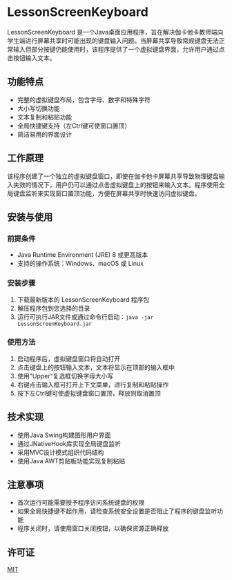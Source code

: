 # LessonScreenKeyboard

LessonScreenKeyboard 是一个Java桌面应用程序，旨在解决伽卡他卡教师端向学生端进行屏幕共享时可能出现的键盘输入问题。当屏幕共享导致常规键盘无法正常输入但部分按键仍能使用时，该程序提供了一个虚拟键盘界面，允许用户通过点击按钮输入文本。

## 功能特点

- 完整的虚拟键盘布局，包含字母、数字和特殊字符
- 大小写切换功能
- 文本复制和粘贴功能
- 全局快捷键支持（左Ctrl键可使窗口置顶）
- 简洁易用的界面设计

## 工作原理

该程序创建了一个独立的虚拟键盘窗口，即使在伽卡他卡屏幕共享导致物理键盘输入失效的情况下，用户仍可以通过点击虚拟键盘上的按钮来输入文本。程序使用全局键盘监听来实现窗口置顶功能，方便在屏幕共享时快速访问虚拟键盘。

## 安装与使用

### 前提条件

- Java Runtime Environment (JRE) 8 或更高版本
- 支持的操作系统：Windows、macOS 或 Linux

### 安装步骤

1. 下载最新版本的 LessonScreenKeyboard 程序包
2. 解压程序包到您选择的目录
3. 运行可执行JAR文件或通过命令行启动：`java -jar LessonScreenKeyboard.jar`

### 使用方法

1. 启动程序后，虚拟键盘窗口将自动打开
2. 点击键盘上的按钮输入文本，文本将显示在顶部的输入框中
3. 使用"Upper"复选框切换字母大小写
4. 右键点击输入框可打开上下文菜单，进行复制和粘贴操作
5. 按下左Ctrl键可使虚拟键盘窗口置顶，释放则取消置顶

## 技术实现

- 使用Java Swing构建图形用户界面
- 通过JNativeHook库实现全局键盘监听
- 采用MVC设计模式组织代码结构
- 使用Java AWT剪贴板功能实现复制粘贴

## 注意事项

- 首次运行可能需要授予程序访问系统键盘的权限
- 如果全局快捷键不起作用，请检查系统安全设置是否阻止了程序的键盘监听功能
- 程序关闭时，请使用窗口关闭按钮，以确保资源正确释放

## 许可证

[MIT](LICENSE)
